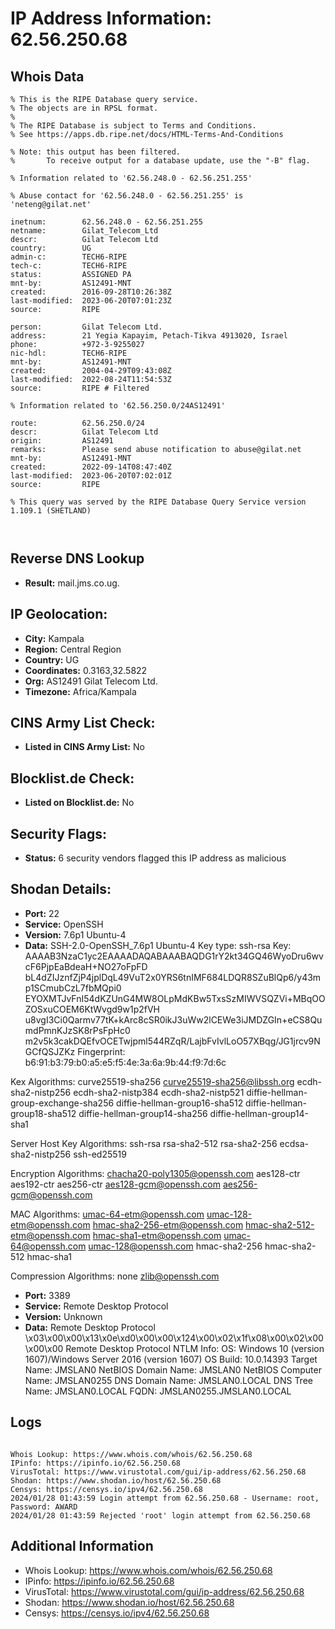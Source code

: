 # IP Address Information: 62.56.250.68

## Whois Data
```
% This is the RIPE Database query service.
% The objects are in RPSL format.
%
% The RIPE Database is subject to Terms and Conditions.
% See https://apps.db.ripe.net/docs/HTML-Terms-And-Conditions

% Note: this output has been filtered.
%       To receive output for a database update, use the "-B" flag.

% Information related to '62.56.248.0 - 62.56.251.255'

% Abuse contact for '62.56.248.0 - 62.56.251.255' is 'neteng@gilat.net'

inetnum:        62.56.248.0 - 62.56.251.255
netname:        Gilat_Telecom_Ltd
descr:          Gilat Telecom Ltd
country:        UG
admin-c:        TECH6-RIPE
tech-c:         TECH6-RIPE
status:         ASSIGNED PA
mnt-by:         AS12491-MNT
created:        2016-09-28T10:26:38Z
last-modified:  2023-06-20T07:01:23Z
source:         RIPE

person:         Gilat Telecom Ltd.
address:        21 Yegia Kapayim, Petach-Tikva 4913020, Israel
phone:          +972-3-9255027
nic-hdl:        TECH6-RIPE
mnt-by:         AS12491-MNT
created:        2004-04-29T09:43:08Z
last-modified:  2022-08-24T11:54:53Z
source:         RIPE # Filtered

% Information related to '62.56.250.0/24AS12491'

route:          62.56.250.0/24
descr:          Gilat Telecom Ltd
origin:         AS12491
remarks:        Please send abuse notification to abuse@gilat.net
mnt-by:         AS12491-MNT
created:        2022-09-14T08:47:40Z
last-modified:  2023-06-20T07:02:01Z
source:         RIPE

% This query was served by the RIPE Database Query Service version 1.109.1 (SHETLAND)



```
## Reverse DNS Lookup
- **Result:** mail.jms.co.ug.

## IP Geolocation:
- **City:** Kampala
- **Region:** Central Region
- **Country:** UG
- **Coordinates:** 0.3163,32.5822
- **Org:** AS12491 Gilat Telecom Ltd.
- **Timezone:** Africa/Kampala

## CINS Army List Check:
- **Listed in CINS Army List:** 
No

## Blocklist.de Check:
- **Listed on Blocklist.de:** 
No

## Security Flags:
- **Status:** 6 security vendors flagged this IP address as malicious

## Shodan Details:
- **Port:** 22
- **Service:** OpenSSH
- **Version:** 7.6p1 Ubuntu-4
- **Data:** SSH-2.0-OpenSSH_7.6p1 Ubuntu-4
Key type: ssh-rsa
Key: AAAAB3NzaC1yc2EAAAADAQABAAABAQDG1rY2kt34GQ46WyoDru6wvcF6PjpEaBdeaH+NO27oFpFD
bL4dZIJznfZjP4jplDqL49VuT2x0YRS6tnIMF684LDQR8SZuBlQp6/y43mp1SCmubCzL7fbMQpi0
EYOXMTJvFnI54dKZUnG4MW8OLpMdKBw5TxsSzMIWVSQZVi+MBqOOZOSxuCOEM6KtWvgd9w1p2fVH
u8vgI3Ci0Qarmv77tK+kArc8cSR0ikJ3uWw2lCEWe3iJMDZGIn+eCS8QumdPmnKJzSK8rPsFpHc0
m2v5k3cakDQEfvOCETwjpml544RZqR/LajbFvIvlLoO57XBqg/JG1jrcv9NGCfQSJZKz
Fingerprint: b6:91:b3:79:b0:a5:e5:f5:4e:3a:6a:9b:44:f9:7d:6c

Kex Algorithms:
	curve25519-sha256
	curve25519-sha256@libssh.org
	ecdh-sha2-nistp256
	ecdh-sha2-nistp384
	ecdh-sha2-nistp521
	diffie-hellman-group-exchange-sha256
	diffie-hellman-group16-sha512
	diffie-hellman-group18-sha512
	diffie-hellman-group14-sha256
	diffie-hellman-group14-sha1

Server Host Key Algorithms:
	ssh-rsa
	rsa-sha2-512
	rsa-sha2-256
	ecdsa-sha2-nistp256
	ssh-ed25519

Encryption Algorithms:
	chacha20-poly1305@openssh.com
	aes128-ctr
	aes192-ctr
	aes256-ctr
	aes128-gcm@openssh.com
	aes256-gcm@openssh.com

MAC Algorithms:
	umac-64-etm@openssh.com
	umac-128-etm@openssh.com
	hmac-sha2-256-etm@openssh.com
	hmac-sha2-512-etm@openssh.com
	hmac-sha1-etm@openssh.com
	umac-64@openssh.com
	umac-128@openssh.com
	hmac-sha2-256
	hmac-sha2-512
	hmac-sha1

Compression Algorithms:
	none
	zlib@openssh.com


- **Port:** 3389
- **Service:** Remote Desktop Protocol
- **Version:** Unknown
- **Data:** Remote Desktop Protocol
\x03\x00\x00\x13\x0e\xd0\x00\x00\x124\x00\x02\x1f\x08\x00\x02\x00\x00\x00
Remote Desktop Protocol NTLM Info:
  OS: Windows 10 (version 1607)/Windows Server 2016 (version 1607)
  OS Build: 10.0.14393
  Target Name: JMSLAN0
  NetBIOS Domain Name: JMSLAN0
  NetBIOS Computer Name: JMSLAN0255
  DNS Domain Name: JMSLAN0.LOCAL
  DNS Tree Name: JMSLAN0.LOCAL
  FQDN: JMSLAN0255.JMSLAN0.LOCAL

## Logs
```

Whois Lookup: https://www.whois.com/whois/62.56.250.68
IPinfo: https://ipinfo.io/62.56.250.68
VirusTotal: https://www.virustotal.com/gui/ip-address/62.56.250.68
Shodan: https://www.shodan.io/host/62.56.250.68
Censys: https://censys.io/ipv4/62.56.250.68
2024/01/28 01:43:59 Login attempt from 62.56.250.68 - Username: root, Password: AWARD
2024/01/28 01:43:59 Rejected 'root' login attempt from 62.56.250.68

```
## Additional Information
- Whois Lookup: https://www.whois.com/whois/62.56.250.68
- IPinfo: https://ipinfo.io/62.56.250.68
- VirusTotal: https://www.virustotal.com/gui/ip-address/62.56.250.68
- Shodan: https://www.shodan.io/host/62.56.250.68
- Censys: https://censys.io/ipv4/62.56.250.68

